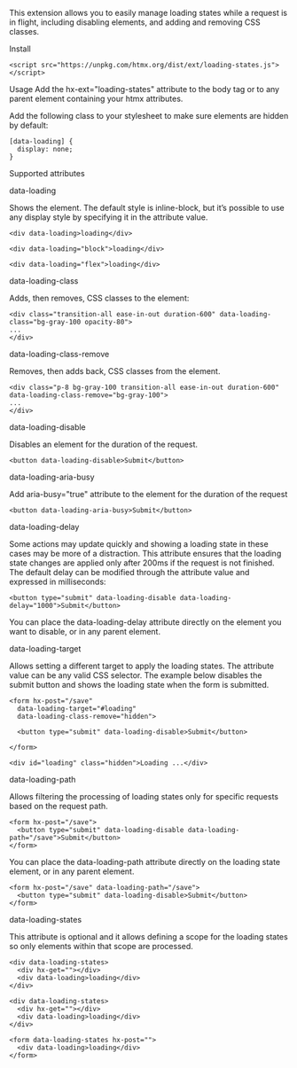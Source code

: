 This extension allows you to easily manage loading states while a request is in flight, including disabling elements, and adding and removing CSS classes.

Install
```
<script src="https://unpkg.com/htmx.org/dist/ext/loading-states.js"></script>
```
Usage
Add the hx-ext="loading-states" attribute to the body tag or to any parent element containing your htmx attributes.

Add the following class to your stylesheet to make sure elements are hidden by default:
```
[data-loading] {
  display: none;
}
```
Supported attributes

data-loading

Shows the element. The default style is inline-block, but it’s possible to use any display style by specifying it in the attribute value.
```
<div data-loading>loading</div>

<div data-loading="block">loading</div>

<div data-loading="flex">loading</div>
```
data-loading-class

Adds, then removes, CSS classes to the element:
```
<div class="transition-all ease-in-out duration-600" data-loading-class="bg-gray-100 opacity-80">
...
</div>
```
data-loading-class-remove

Removes, then adds back, CSS classes from the element.
```
<div class="p-8 bg-gray-100 transition-all ease-in-out duration-600" data-loading-class-remove="bg-gray-100">
...
</div>
```
data-loading-disable

Disables an element for the duration of the request.
```
<button data-loading-disable>Submit</button>
```
data-loading-aria-busy

Add aria-busy="true" attribute to the element for the duration of the request
```
<button data-loading-aria-busy>Submit</button>
```
data-loading-delay

Some actions may update quickly and showing a loading state in these cases may be more of a distraction. This attribute ensures that the loading state changes are applied only after 200ms if the request is not finished. The default delay can be modified through the attribute value and expressed in milliseconds:
```
<button type="submit" data-loading-disable data-loading-delay="1000">Submit</button>
```
You can place the data-loading-delay attribute directly on the element you want to disable, or in any parent element.

data-loading-target

Allows setting a different target to apply the loading states. The attribute value can be any valid CSS selector. The example below disables the submit button and shows the loading state when the form is submitted.
```
<form hx-post="/save"
  data-loading-target="#loading"
  data-loading-class-remove="hidden">

  <button type="submit" data-loading-disable>Submit</button>

</form>

<div id="loading" class="hidden">Loading ...</div>
```
data-loading-path

Allows filtering the processing of loading states only for specific requests based on the request path.
```
<form hx-post="/save">
  <button type="submit" data-loading-disable data-loading-path="/save">Submit</button>
</form>
```
You can place the data-loading-path attribute directly on the loading state element, or in any parent element.
```
<form hx-post="/save" data-loading-path="/save">
  <button type="submit" data-loading-disable>Submit</button>
</form>
```
data-loading-states

This attribute is optional and it allows defining a scope for the loading states so only elements within that scope are processed.
```
<div data-loading-states>
  <div hx-get=""></div>
  <div data-loading>loading</div>
</div>

<div data-loading-states>
  <div hx-get=""></div>
  <div data-loading>loading</div>
</div>

<form data-loading-states hx-post="">
  <div data-loading>loading</div>
</form>
```